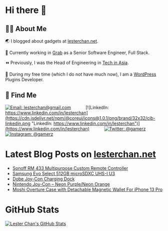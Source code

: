 # Hi there 👋

## 👨‍💻 About Me

🌏 I blogged about gadgets at [lesterchan.net](https://lesterchan.net).

🥞 Currently working in [Grab](https://grab.com) as a Senior Software Engineer, Full Stack.

⏪ Previously, I was the Head of Engineering in [Tech in Asia](https://www.techinasia.com).

🔌 During my free time (which I do not have much now), I am a [WordPress](https://wordpress.org) Plugins Developer.

## 🔎 Find Me

[![Email: lesterchan@gmail.com](https://cdn.jsdelivr.net/npm/@coreui/icons@1.0.1/png/brand/32x32/cib-gmail.png "Email: lesterchan@gmail.com")](mailto:lesterchan@gmail.com)
&nbsp;&nbsp;&nbsp;&nbsp;&nbsp;&nbsp;&nbsp;&nbsp;&nbsp;&nbsp;
[![LinkedIn: https://www.linkedin.com/in/lesterchan](https://cdn.jsdelivr.net/npm/@coreui/icons@1.0.1/png/brand/32x32/cib-linkedin.png "LinkedIn: https://www.linkedin.com/in/lesterchan")](https://www.linkedin.com/in/lesterchan)
&nbsp;&nbsp;&nbsp;&nbsp;&nbsp;&nbsp;&nbsp;&nbsp;&nbsp;&nbsp;
[![Twitter: @gamerz](https://cdn.jsdelivr.net/npm/@coreui/icons@1.0.1/png/brand/32x32/cib-twitter.png "Twitter: @gamerz")](https://twitter.com/gamerz)
&nbsp;&nbsp;&nbsp;&nbsp;&nbsp;&nbsp;&nbsp;&nbsp;&nbsp;&nbsp;
[![Instagram: @gamerz](https://cdn.jsdelivr.net/npm/@coreui/icons@1.0.1/png/brand/32x32/cib-instagram.png "Instagram: @gamerz")](https://instagram.com/gamerz)

# Latest Blog Posts on [lesterchan.net](https://lesterchan.net)

<!-- BLOG-POST-LIST:START -->
- [Sonoff RM 433 Multipurpose Custom Remote Controller](https://lesterchan.net/blog/2021/12/07/sonoff-rm-433-multipurpose-custom-remote-controller/)
- [Samsung Evo Select 512GB microSDXC UHS-I U3](https://lesterchan.net/blog/2021/12/02/samsung-evo-select-512gb-microsdxc-uhs-i-u3/)
- [Dobe Joy-Con Charging Dock](https://lesterchan.net/blog/2021/11/30/dobe-joy-con-charging-dock/)
- [Nintendo Joy-Con – Neon Purple/Neon Orange](https://lesterchan.net/blog/2021/11/26/nintendo-joy-con-neon-purple-neon-orange/)
- [Moshi Overture Case with Detachable Magnetic Wallet For iPhone 13 Pro](https://lesterchan.net/blog/2021/11/24/moshi-overture-case-with-detachable-magnetic-wallet-for-iphone-13-pro/)
<!-- BLOG-POST-LIST:END -->

# GitHub Stats

[![Lester Chan's GitHub Stats](https://github-readme-stats.vercel.app/api?username=lesterchan&show_icons=true&private=true&include_all_commits=true "Lester Chan's GitHub Stats")](https://github.com/lesterchan)
